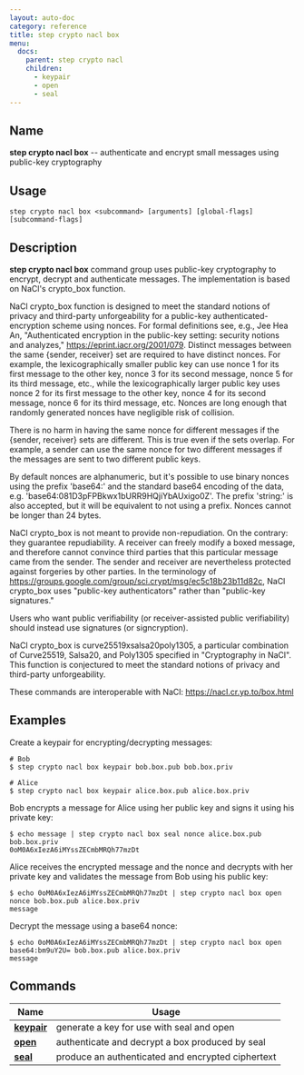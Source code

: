 ```yaml
---
layout: auto-doc
category: reference
title: step crypto nacl box
menu:
  docs:
    parent: step crypto nacl
    children:
      - keypair
      - open
      - seal
---
```


## Name
**step crypto nacl box** -- authenticate and encrypt small messages using public-key cryptography

## Usage

```raw
step crypto nacl box <subcommand> [arguments] [global-flags] [subcommand-flags]
```

## Description

**step crypto nacl box** command group uses public-key cryptography to encrypt,
decrypt and authenticate messages. The implementation is based on NaCl's
crypto_box function.

NaCl crypto_box function is designed to meet the standard notions of
privacy and third-party unforgeability for a public-key authenticated-encryption
scheme using nonces. For formal definitions see, e.g., Jee Hea An,
"Authenticated encryption in the public-key setting: security notions and
analyzes," https://eprint.iacr.org/2001/079. Distinct messages between the same
{sender, receiver} set are required to have distinct nonces. For example, the
lexicographically smaller public key can use nonce 1 for its first message to
the other key, nonce 3 for its second message, nonce 5 for its third message,
etc., while the lexicographically larger public key uses nonce 2 for its first
message to the other key, nonce 4 for its second message, nonce 6 for its third
message, etc. Nonces are long enough that randomly generated nonces have
negligible risk of collision.

There is no harm in having the same nonce for different messages if the {sender,
receiver} sets are different. This is true even if the sets overlap. For
example, a sender can use the same nonce for two different messages if the
messages are sent to two different public keys.

By default nonces are alphanumeric, but it's possible to use binary nonces using
the prefix 'base64:' and the standard base64 encoding of the data, e.g.
'base64:081D3pFPBkwx1bURR9HQjiYbAUxigo0Z'. The prefix 'string:' is also
accepted, but it will be equivalent to not using a prefix. Nonces cannot be
longer than 24 bytes.

NaCl crypto_box is not meant to provide non-repudiation. On the contrary: they
guarantee repudiability. A receiver can freely modify a boxed message, and
therefore cannot convince third parties that this particular message came from
the sender. The sender and receiver are nevertheless protected against forgeries
by other parties. In the terminology of
https://groups.google.com/group/sci.crypt/msg/ec5c18b23b11d82c, NaCl crypto_box
uses "public-key authenticators" rather than "public-key signatures."

Users who want public verifiability (or receiver-assisted public verifiability)
should instead use signatures (or signcryption).

NaCl crypto_box is curve25519xsalsa20poly1305, a particular combination of
Curve25519, Salsa20, and Poly1305 specified in "Cryptography in NaCl". This
function is conjectured to meet the standard notions of privacy and third-party
unforgeability.

These commands are interoperable with NaCl: https://nacl.cr.yp.to/box.html

## Examples

Create a keypair for encrypting/decrypting messages:
```shell
# Bob
$ step crypto nacl box keypair bob.box.pub bob.box.priv

# Alice
$ step crypto nacl box keypair alice.box.pub alice.box.priv
```

Bob encrypts a message for Alice using her public key and signs it using his
private key:
```shell
$ echo message | step crypto nacl box seal nonce alice.box.pub bob.box.priv
0oM0A6xIezA6iMYssZECmbMRQh77mzDt
```

Alice receives the encrypted message and the nonce and decrypts with her
private key and validates the message from Bob using his public key:
```shell
$ echo 0oM0A6xIezA6iMYssZECmbMRQh77mzDt | step crypto nacl box open nonce bob.box.pub alice.box.priv
message
```

Decrypt the message using a base64 nonce:
```shell
$ echo 0oM0A6xIezA6iMYssZECmbMRQh77mzDt | step crypto nacl box open base64:bm9uY2U= bob.box.pub alice.box.priv
message
```

## Commands


| Name | Usage |
|---|---|
| **[keypair](keypair/)** | generate a key for use with seal and open |
| **[open](open/)** | authenticate and decrypt a box produced by seal |
| **[seal](seal/)** | produce an authenticated and encrypted ciphertext |


